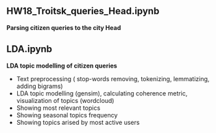 ## HW18_Troitsk_queries_Head.ipynb
**Parsing citizen queries to the city Head**

## LDA.ipynb
**LDA topic modelling of citizen queries**

- Text preprocessing ( stop-words removing, tokenizing, lemmatizing, adding bigrams)
- LDA topic modelling (gensim), calculating coherence metric, visualization of topics (wordcloud)
- Showing most relevant topics
- Showing seasonal topics frequency
- Showing topics arised by most active users
